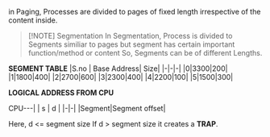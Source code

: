 in Paging, Processes are divided to pages of fixed length
irrespective of the content inside.


> [!NOTE] Segmentation
> In Segmentation, Process is divided to Segments similiar to pages 
> but segment has certain important function/method or content 
> So, Segments can be of different Lengths.

**SEGMENT TABLE**
|S.no | Base Address| Size|
|-|-|-|
|0|3300|200|
|1|1800|400|
|2|2700|600|
|3|2300|400|
|4|2200|100|
|5|1500|300|

**LOGICAL ADDRESS FROM CPU**

CPU---|
| s | d | 
|-|-|
|Segment|Segment offset|

Here, d <= segment size
If d > segment size it creates a **TRAP**.
